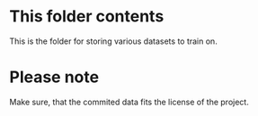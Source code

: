 # This folder contents
This is the folder for storing various datasets
to train on.

# Please note
Make sure, that the commited data
fits the license of the project.
